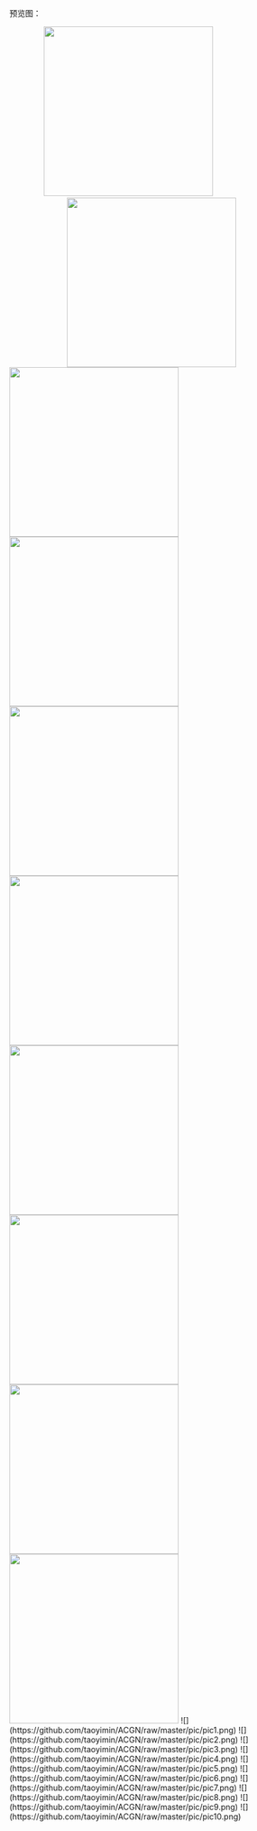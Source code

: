 预览图：<br>
<div align="center">
<img src="https://github.com/taoyimin/ACGN/raw/master/pic/pic1.png" width="300"/>
&nbsp;&nbsp;&nbsp;&nbsp;&nbsp;&nbsp;&nbsp;&nbsp;&nbsp;&nbsp;&nbsp;&nbsp;&nbsp;&nbsp;&nbsp;&nbsp;&nbsp;&nbsp;&nbsp;&nbsp;
<img src="https://github.com/taoyimin/ACGN/raw/master/pic/pic2.png" width="300"/>
</div>
<img src="https://github.com/taoyimin/ACGN/raw/master/pic/pic3.png" width="300"/><img src="https://github.com/taoyimin/ACGN/raw/master/pic/pic4.png" width="300"/><img src="https://github.com/taoyimin/ACGN/raw/master/pic/pic5.png" width="300"/><img src="https://github.com/taoyimin/ACGN/raw/master/pic/pic6.png" width="300"/><img src="https://github.com/taoyimin/ACGN/raw/master/pic/pic7.png" width="300"/><img src="https://github.com/taoyimin/ACGN/raw/master/pic/pic8.png" width="300"/><img src="https://github.com/taoyimin/ACGN/raw/master/pic/pic9.png" width="300"/><img src="https://github.com/taoyimin/ACGN/raw/master/pic/pic10.png" width="300"/>
![](https://github.com/taoyimin/ACGN/raw/master/pic/pic1.png)
![](https://github.com/taoyimin/ACGN/raw/master/pic/pic2.png)
![](https://github.com/taoyimin/ACGN/raw/master/pic/pic3.png)
![](https://github.com/taoyimin/ACGN/raw/master/pic/pic4.png)
![](https://github.com/taoyimin/ACGN/raw/master/pic/pic5.png)
![](https://github.com/taoyimin/ACGN/raw/master/pic/pic6.png)
![](https://github.com/taoyimin/ACGN/raw/master/pic/pic7.png)
![](https://github.com/taoyimin/ACGN/raw/master/pic/pic8.png)
![](https://github.com/taoyimin/ACGN/raw/master/pic/pic9.png)
![](https://github.com/taoyimin/ACGN/raw/master/pic/pic10.png)
